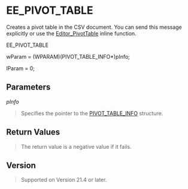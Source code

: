 # EE\_PIVOT\_TABLE

Creates a pivot table in the CSV document. You can send this message explicitly or use the [Editor\_PivotTable](../macro/editor_pivottable) inline function.

EE\_PIVOT\_TABLE

wParam = (WPARAM)(PIVOT\_TABLE\_INFO\*)pInfo;

lParam = 0;

## Parameters

_pInfo_

> Specifies the pointer to the [PIVOT\_TABLE\_INFO](../structure/pivot_table_info) structure.

## Return Values

> The return value is a negative value if it fails.

## Version

> Supported on Version 21.4 or later.
